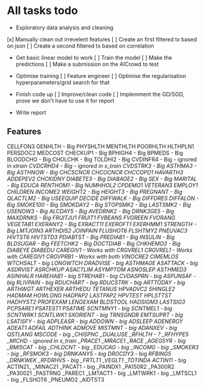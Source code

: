 # All tasks todo

- Exploratory data analysis and cleaning

[x] Manually clean out irrevelent features
[ ] Create an first filtered tx based on json
[ ] Create a second filtered tx based on correlation

- Get basic linear model to work
  [ ] Train the model
  [ ] Make the predictions
  [ ] Make a submission on the AICrowd to test

- Optimise training
  [ ] Feature engineer
  [ ] Optimise the regularisation hyperparameters/grid search for that

- Finish code up
  [ ] Improve/clean code
  [ ] Implemment the GD/SGD, prove we don't have to use it for report

- Write report

## Features

CELLFON3
GENHLTH - Big
PHYSHLTH
MENTHLTH
POORHLTH
HLTHPLN1
PERSDOC2
MEDCOST
CHECKUP1 - Big
BPHIGH4 - Big
BPMEDS - Big
BLOODCHO - Big
CHOLCHK - Big
TOLDHI2 - Big
CVDINFR4 - Big - ignored in x*train
CVDCRHD4 - Big - ignored in x_train
CVDSTRK3 - Big
ASTHMA3 - Big
ASTHNOW - Big
CHCSCNCR
CHCOCNCR
CHCCOPD1
HAVARTH3
ADDEPEV2
CHCKIDNY
DIABETE3 - Big
DIABAGE2 - Big
SEX - Big
MARITAL - Big
EDUCA
RENTHOM1 - Big
NUMHHOL2
CPDEMO1
VETERAN3
EMPLOY1
CHILDREN
INCOME2
WEIGHT2 - Big
HEIGHT3 - Big
PREGNANT - Big
QLACTLM2 - Big
USEEQUIP
DECIDE
DIFFWALK - Big
DIFFDRES
DIFFALON - Big
SMOKE100 - Big
SMOKDAY2 - Big
STOPSMK2 - Big
LASTSMK2 - Big
USENOW3 - Big
ALCDAY5 - Big
AVEDRNK2 - Big
DRNK3GE5 - Big
MAXDRNKS - Big
FRUITJU1
FRUIT1
FVBEANS
FVGREEN
FVORANG
VEGETAB1
EXERANY2 - Big
EXRACT11
EXEROFT1
EXERHMM1
STRENGTH - Big
LMTJOIN3
ARTHDIS2
JOINPAIN
FLUSHOT6
FLSHTMY2
PNEUVAC3
HIVTST6
HIVTSTD3
PDIABTST - Big
PREDIAB1 - Big
INSULIN - Big
BLDSUGAR - Big
FEETCHK2 - Big
DOCTDIAB - Big
CHKHEMO3 - Big
DIABEYE
DIABEDU
CAREGIV1 - Works with CRGVREL1
CRGVREL1 - Works with CAREGIV1
CRGVPRB1 - Works with both
VINOCRE2
CIMEMLOS
WTCHSALT - big
LONGWTCH
DRADVISE - big
ASTHMAGE
ASATTACK - big
ASDRVIST
ASRCHKUP
ASACTLIM
ASYMPTOM
ASNOSLEP
ASTHMED3
ASINHALR
HAREHAB1 - big
STREHAB1 - big
CVDASPRN - big
ASPUNSAF - big
RLIVPAIN - big
RDUCHART - big
RDUCSTRK - big
ARTTODAY - big
ARTHWGT
ARTHEXER
ARTHEDU
TETANUS
HPVADVC2
SHINGLE2
HADMAM
HOWLONG
HADPAP2
LASTPAP2
HPVTEST
HPLSTTST
HADHYST2
PROFEXAM
LENGEXAM
BLDSTOOL
HADSIGM3
LASTSIG3
PCPSARE1
PSATEST1
PSATIME
SCNTMNY1 - big
SCNTMEL1 - big
SCNTWRK1
SCNTLWK1
SXORIENT - big
TRNSGNDR
EMTSUPRT - big
LSATISFY - big
ADPLEASR - big
ADDOWN - big
ADSLEEP
ADENERGY
ADEAT1
ADFAIL
ADTHINK
ADMOVE
MISTMNT - big
ADANXEV - big
QSTLANG
MSCODE - big
\_CHISPNC
\_DUALUSE
\_RFHLTH - ?
\_RFHYPE5
\_MICHD - ignored in x_train
\_PRACE1
\_MRACE1
\_RACE
\_AGEG5YR - big
\_BMI5CAT - big
\_CHLDCNT - big
\_EDUCAG - big
\_INCOMG - big
\_SMOKER3 - big
\_RFSMOK3 - big
DRNKANY5 - big
DROCDY3* - big
_RFBING5
\_DRNKWEK
\_RFDRHV5 - big
\_FRTLT1
\_VEGLT1
\_TOTINDA
ACTIN11_ - big
ACTIN21\_
\_MINAC21
\_PACAT1 - big
\_PAINDX1
\_PA150R2
\_PA300R2
\_PA30021
\_PASTRNG
\_PAREC1
\_LMTACT1 - big
\_LMTWRK1 - big
\_LMTSCL1 - big
\_FLSHOT6
\_PNEUMO2
\_AIDTST3
